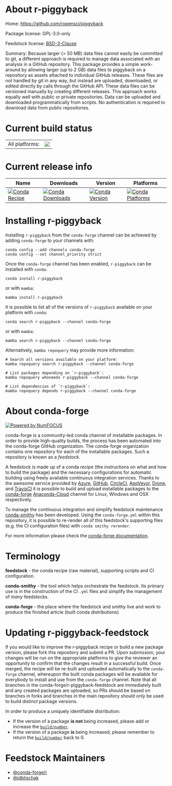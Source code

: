 About r-piggyback
=================

Home: https://github.com/ropensci/piggyback

Package license: GPL-3.0-only

Feedstock license: [BSD-3-Clause](https://github.com/conda-forge/r-piggyback-feedstock/blob/main/LICENSE.txt)

Summary: Because larger (> 50 MB) data files cannot easily be committed to git, a different approach is required to manage data associated with an analysis in a GitHub repository.  This package provides a simple work-around by allowing larger (up to 2 GB) data files to piggyback on a repository as assets attached to individual GitHub releases.  These files are not handled by git in any way, but instead are uploaded, downloaded, or edited directly by calls through the GitHub API. These data files can be versioned manually by creating different releases.  This approach works equally well with public or private repositories.  Data can be uploaded and downloaded programmatically from scripts. No authentication is required to download data from public repositories.

Current build status
====================


<table><tr><td>All platforms:</td>
    <td>
      <a href="https://dev.azure.com/conda-forge/feedstock-builds/_build/latest?definitionId=17375&branchName=main">
        <img src="https://dev.azure.com/conda-forge/feedstock-builds/_apis/build/status/r-piggyback-feedstock?branchName=main">
      </a>
    </td>
  </tr>
</table>

Current release info
====================

| Name | Downloads | Version | Platforms |
| --- | --- | --- | --- |
| [![Conda Recipe](https://img.shields.io/badge/recipe-r--piggyback-green.svg)](https://anaconda.org/conda-forge/r-piggyback) | [![Conda Downloads](https://img.shields.io/conda/dn/conda-forge/r-piggyback.svg)](https://anaconda.org/conda-forge/r-piggyback) | [![Conda Version](https://img.shields.io/conda/vn/conda-forge/r-piggyback.svg)](https://anaconda.org/conda-forge/r-piggyback) | [![Conda Platforms](https://img.shields.io/conda/pn/conda-forge/r-piggyback.svg)](https://anaconda.org/conda-forge/r-piggyback) |

Installing r-piggyback
======================

Installing `r-piggyback` from the `conda-forge` channel can be achieved by adding `conda-forge` to your channels with:

```
conda config --add channels conda-forge
conda config --set channel_priority strict
```

Once the `conda-forge` channel has been enabled, `r-piggyback` can be installed with `conda`:

```
conda install r-piggyback
```

or with `mamba`:

```
mamba install r-piggyback
```

It is possible to list all of the versions of `r-piggyback` available on your platform with `conda`:

```
conda search r-piggyback --channel conda-forge
```

or with `mamba`:

```
mamba search r-piggyback --channel conda-forge
```

Alternatively, `mamba repoquery` may provide more information:

```
# Search all versions available on your platform:
mamba repoquery search r-piggyback --channel conda-forge

# List packages depending on `r-piggyback`:
mamba repoquery whoneeds r-piggyback --channel conda-forge

# List dependencies of `r-piggyback`:
mamba repoquery depends r-piggyback --channel conda-forge
```


About conda-forge
=================

[![Powered by
NumFOCUS](https://img.shields.io/badge/powered%20by-NumFOCUS-orange.svg?style=flat&colorA=E1523D&colorB=007D8A)](https://numfocus.org)

conda-forge is a community-led conda channel of installable packages.
In order to provide high-quality builds, the process has been automated into the
conda-forge GitHub organization. The conda-forge organization contains one repository
for each of the installable packages. Such a repository is known as a *feedstock*.

A feedstock is made up of a conda recipe (the instructions on what and how to build
the package) and the necessary configurations for automatic building using freely
available continuous integration services. Thanks to the awesome service provided by
[Azure](https://azure.microsoft.com/en-us/services/devops/), [GitHub](https://github.com/),
[CircleCI](https://circleci.com/), [AppVeyor](https://www.appveyor.com/),
[Drone](https://cloud.drone.io/welcome), and [TravisCI](https://travis-ci.com/)
it is possible to build and upload installable packages to the
[conda-forge](https://anaconda.org/conda-forge) [Anaconda-Cloud](https://anaconda.org/)
channel for Linux, Windows and OSX respectively.

To manage the continuous integration and simplify feedstock maintenance
[conda-smithy](https://github.com/conda-forge/conda-smithy) has been developed.
Using the ``conda-forge.yml`` within this repository, it is possible to re-render all of
this feedstock's supporting files (e.g. the CI configuration files) with ``conda smithy rerender``.

For more information please check the [conda-forge documentation](https://conda-forge.org/docs/).

Terminology
===========

**feedstock** - the conda recipe (raw material), supporting scripts and CI configuration.

**conda-smithy** - the tool which helps orchestrate the feedstock.
                   Its primary use is in the construction of the CI ``.yml`` files
                   and simplify the management of *many* feedstocks.

**conda-forge** - the place where the feedstock and smithy live and work to
                  produce the finished article (built conda distributions)


Updating r-piggyback-feedstock
==============================

If you would like to improve the r-piggyback recipe or build a new
package version, please fork this repository and submit a PR. Upon submission,
your changes will be run on the appropriate platforms to give the reviewer an
opportunity to confirm that the changes result in a successful build. Once
merged, the recipe will be re-built and uploaded automatically to the
`conda-forge` channel, whereupon the built conda packages will be available for
everybody to install and use from the `conda-forge` channel.
Note that all branches in the conda-forge/r-piggyback-feedstock are
immediately built and any created packages are uploaded, so PRs should be based
on branches in forks and branches in the main repository should only be used to
build distinct package versions.

In order to produce a uniquely identifiable distribution:
 * If the version of a package **is not** being increased, please add or increase
   the [``build/number``](https://docs.conda.io/projects/conda-build/en/latest/resources/define-metadata.html#build-number-and-string).
 * If the version of a package **is** being increased, please remember to return
   the [``build/number``](https://docs.conda.io/projects/conda-build/en/latest/resources/define-metadata.html#build-number-and-string)
   back to 0.

Feedstock Maintainers
=====================

* [@conda-forge/r](https://github.com/conda-forge/r/)
* [@jdblischak](https://github.com/jdblischak/)

